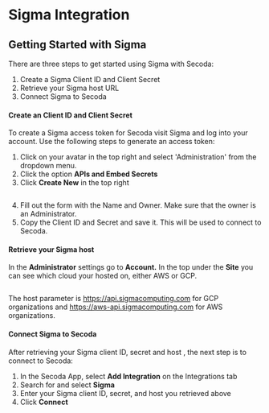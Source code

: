 # Sigma Integration

## **Getting Started with Sigma** <a href="#h_3a4bfd6458" id="h_3a4bfd6458"></a>

There are three steps to get started using Sigma with Secoda:

1. Create a Sigma Client ID and Client Secret
2. Retrieve your Sigma host URL
3. Connect Sigma to Secoda

#### **Create an Client ID and Client Secret** <a href="#h_0d871f44cf" id="h_0d871f44cf"></a>

To create a Sigma access token for Secoda visit Sigma and log into your account. Use the following steps to generate an access token:

1. Click on your avatar in the top right and select 'Administration' from the dropdown menu.
2. Click the option **APIs and Embed Secrets**
3. Click **Create New** in the top right

<figure><img src="https://secoda-public-media-assets.s3.amazonaws.com/image%20(1)%20(1)%20(1).png" alt=""></figure>

4. Fill out the form with the Name and Owner. Make sure that the owner is an Administrator.
5. Copy the Client ID and Secret and save it. This will be used to connect to Secoda.

#### **Retrieve your Sigma host** <a href="#h_2e32c48e7f" id="h_2e32c48e7f"></a>

In the **Administrator** settings go to **Account.** In the top under the **Site** you can see which cloud your hosted on, either AWS or GCP.

<figure><img src="https://secoda-public-media-assets.s3.amazonaws.com/image%20(7).png" alt=""></figure>

The host parameter is https://api.sigmacomputing.com for GCP organizations and https://aws-api.sigmacomputing.com for AWS organizations.

#### **Connect Sigma to Secoda** <a href="#h_b1c101d905" id="h_b1c101d905"></a>

After retrieving your Sigma client ID, secret and host , the next step is to connect to Secoda:

1. In the Secoda App, select **Add Integration** on the Integrations tab
2. Search for and select **Sigma**
3. Enter your Sigma client ID, secret, and host you retrieved above
4. Click **Connect**
